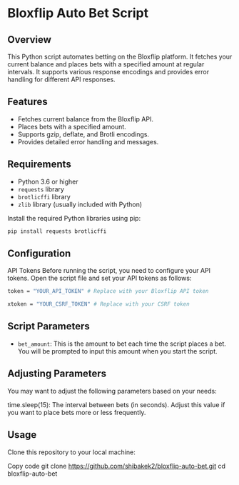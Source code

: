 # Bloxflip Auto Bet Script

## Overview

This Python script automates betting on the Bloxflip platform. It fetches your current balance and places bets with a specified amount at regular intervals. It supports various response encodings and provides error handling for different API responses.

## Features

- Fetches current balance from the Bloxflip API.
- Places bets with a specified amount.
- Supports gzip, deflate, and Brotli encodings.
- Provides detailed error handling and messages.

## Requirements

- Python 3.6 or higher
- `requests` library
- `brotlicffi` library
- `zlib` library (usually included with Python)

Install the required Python libraries using pip:

```bash
pip install requests brotlicffi
```

## Configuration
API Tokens
Before running the script, you need to configure your API tokens. Open the script file and set your API tokens as follows:


```bash
token = "YOUR_API_TOKEN" # Replace with your Bloxflip API token
```
```bash
xtoken = "YOUR_CSRF_TOKEN" # Replace with your CSRF token
```

## Script Parameters
- `bet_amount`: This is the amount to bet each time the script places a bet. You will be prompted to input this amount when you start the script.

## Adjusting Parameters
You may want to adjust the following parameters based on your needs:

time.sleep(15): The interval between bets (in seconds). Adjust this value if you want to place bets more or less frequently.


## Usage
Clone this repository to your local machine:

Copy code
git clone https://github.com/shibakek2/bloxflip-auto-bet.git
cd bloxflip-auto-bet
